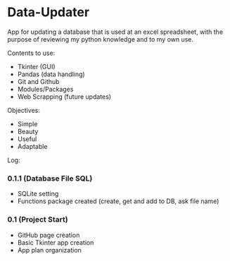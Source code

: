 # Data-Updater

App for updating a database that is used at an excel spreadsheet, with the purpose of reviewing my python knowledge and to my own use.

Contents to use:
- Tkinter (GUI)
- Pandas (data handling)
- Git and Github
- Modules/Packages
- Web Scrapping (future updates)

Objectives:
- Simple
- Beauty
- Useful
- Adaptable

Log:
### 0.1.1 (Database File SQL)
- SQLite setting
- Functions package created (create, get and add to DB, ask file name)

### 0.1 (Project Start)
- GitHub page creation
- Basic Tkinter app creation
- App plan organization
